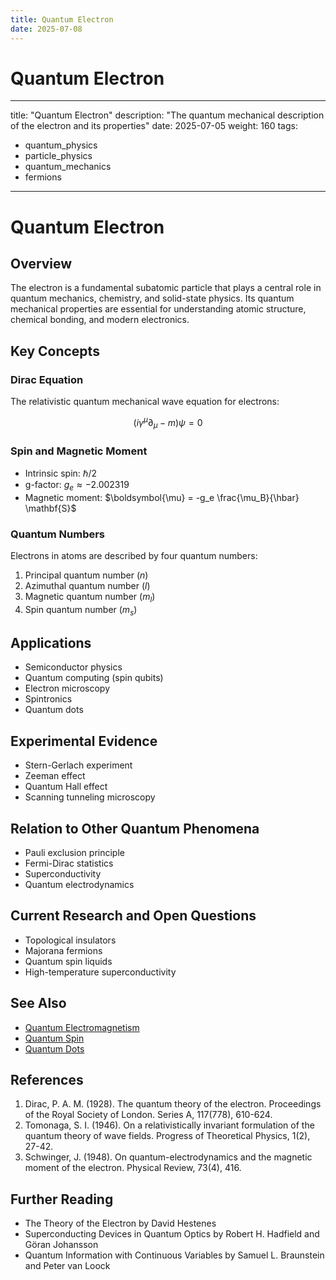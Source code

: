 ```yaml
---
title: Quantum Electron
date: 2025-07-08
---
```


# Quantum Electron

---
title: "Quantum Electron"
description: "The quantum mechanical description of the electron and its properties"
date: 2025-07-05
weight: 160
tags:
  - quantum_physics
  - particle_physics
  - quantum_mechanics
  - fermions
---

# Quantum Electron

## Overview

The electron is a fundamental subatomic particle that plays a central role in quantum mechanics, chemistry, and solid-state physics. Its quantum mechanical properties are essential for understanding atomic structure, chemical bonding, and modern electronics.

## Key Concepts

### Dirac Equation

The relativistic quantum mechanical wave equation for electrons:

$$(i\gamma^\mu \partial_\mu - m)\psi = 0$$

### Spin and Magnetic Moment

- Intrinsic spin: $\hbar/2$
- g-factor: $g_e \approx -2.002319$
- Magnetic moment: $\boldsymbol{\mu} = -g_e \frac{\mu_B}{\hbar} \mathbf{S}$

### Quantum Numbers

Electrons in atoms are described by four quantum numbers:
1. Principal quantum number ($n$)
2. Azimuthal quantum number ($l$)
3. Magnetic quantum number ($m_l$)
4. Spin quantum number ($m_s$)

## Applications

- Semiconductor physics
- Quantum computing (spin qubits)
- Electron microscopy
- Spintronics
- Quantum dots

## Experimental Evidence

- Stern-Gerlach experiment
- Zeeman effect
- Quantum Hall effect
- Scanning tunneling microscopy

## Relation to Other Quantum Phenomena

- Pauli exclusion principle
- Fermi-Dirac statistics
- Superconductivity
- Quantum electrodynamics

## Current Research and Open Questions

- Topological insulators
- Majorana fermions
- Quantum spin liquids
- High-temperature superconductivity

## See Also

- [Quantum Electromagnetism](quantum_electromagnetism.md)
- [Quantum Spin](quantum_spin.md)
- [Quantum Dots](quantum_dots.md)

## References

1. Dirac, P. A. M. (1928). The quantum theory of the electron. Proceedings of the Royal Society of London. Series A, 117(778), 610-624.
2. Tomonaga, S. I. (1946). On a relativistically invariant formulation of the quantum theory of wave fields. Progress of Theoretical Physics, 1(2), 27-42.
3. Schwinger, J. (1948). On quantum-electrodynamics and the magnetic moment of the electron. Physical Review, 73(4), 416.

## Further Reading

- The Theory of the Electron by David Hestenes
- Superconducting Devices in Quantum Optics by Robert H. Hadfield and Göran Johansson
- Quantum Information with Continuous Variables by Samuel L. Braunstein and Peter van Loock
